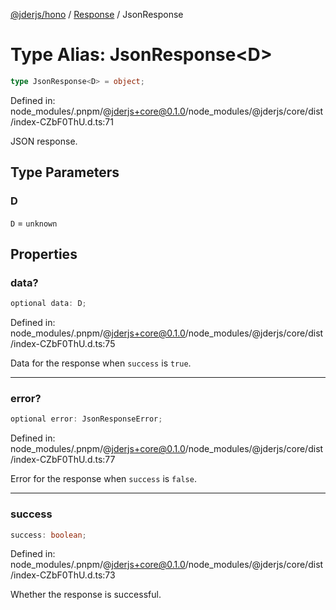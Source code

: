 [@jderjs/hono](../../README.md) / [Response](../README.md) / JsonResponse

# Type Alias: JsonResponse\<D\>

```ts
type JsonResponse<D> = object;
```

Defined in: node\_modules/.pnpm/@jderjs+core@0.1.0/node\_modules/@jderjs/core/dist/index-CZbF0ThU.d.ts:71

JSON response.

## Type Parameters

### D

`D` = `unknown`

## Properties

### data?

```ts
optional data: D;
```

Defined in: node\_modules/.pnpm/@jderjs+core@0.1.0/node\_modules/@jderjs/core/dist/index-CZbF0ThU.d.ts:75

Data for the response when `success` is `true`.

***

### error?

```ts
optional error: JsonResponseError;
```

Defined in: node\_modules/.pnpm/@jderjs+core@0.1.0/node\_modules/@jderjs/core/dist/index-CZbF0ThU.d.ts:77

Error for the response when `success` is `false`.

***

### success

```ts
success: boolean;
```

Defined in: node\_modules/.pnpm/@jderjs+core@0.1.0/node\_modules/@jderjs/core/dist/index-CZbF0ThU.d.ts:73

Whether the response is successful.
